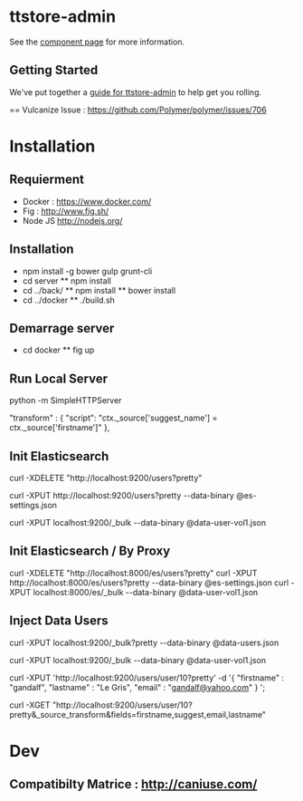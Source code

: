 ttstore-admin
================

See the [component page](http://jmorille.github.io/ttstore-admin) for more information.

## Getting Started

We've put together a [guide for ttstore-admin](http://www.polymer-project.org/docs/start/reusableelements.html) to help get you rolling.

== Vulcanize
Issue : https://github.com/Polymer/polymer/issues/706

# Installation

## Requierment
* Docker : https://www.docker.com/
* Fig : http://www.fig.sh/
* Node JS http://nodejs.org/

## Installation
* npm install -g bower gulp grunt-cli
* cd server
** npm install
* cd ../back/
** npm install
** bower install
* cd ../docker
** ./build.sh

## Demarrage server
* cd docker
** fig up

## Run Local Server
python -m SimpleHTTPServer

"transform" : {
     "script": "ctx._source['suggest_name'] = ctx._source['firstname']"
   },

## Init Elasticsearch
curl -XDELETE "http://localhost:9200/users?pretty"

curl -XPUT http://localhost:9200/users?pretty  --data-binary @es-settings.json

curl -XPUT localhost:9200/_bulk --data-binary @data-user-vol1.json

## Init Elasticsearch / By Proxy
curl -XDELETE "http://localhost:8000/es/users?pretty"
curl -XPUT http://localhost:8000/es/users?pretty  --data-binary @es-settings.json
curl -XPUT localhost:8000/es/_bulk --data-binary @data-user-vol1.json


## Inject Data Users 
curl -XPUT localhost:9200/_bulk?pretty --data-binary @data-users.json

curl -XPUT localhost:9200/_bulk --data-binary @data-user-vol1.json

curl -XPUT 'http://localhost:9200/users/user/10?pretty' -d '{
    "firstname" : "gandalf",
    "lastname" : "Le Gris",
    "email" : "gandalf@yahoo.com"
}
';

curl -XGET "http://localhost:9200/users/user/10?pretty&_source_transform&fields=firstname,suggest,email,lastname"


 
# Dev

## Compatibilty Matrice : http://caniuse.com/

